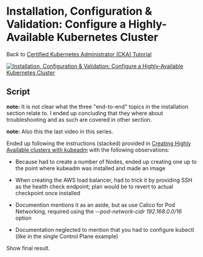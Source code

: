 # Installation, Configuration & Validation: Configure a Highly-Available Kubernetes Cluster

Back to [Certified Kubernetes Administrator (CKA) Tutorial](https://github.com/larkintuckerllc/k8s-cka-tutorial)

[![Installation, Configuration & Validation: Configure a Highly-Available Kubernetes Cluster](http://img.youtube.com/vi/qYGn3tyFejY/0.jpg)](https://youtu.be/qYGn3tyFejY)

## Script

**note:** It is not clear what the three "end-to-end" topics in the installation section relate to.  I ended up concluding that they where about troubleshooting and as such are covered in other section.


**note:** Also this the last video in this series.

Ended up following the instructions (stacked) provided in [Creating Highly Available clusters with kubeadm](https://kubernetes.io/docs/setup/production-environment/tools/kubeadm/high-availability/) with the following observations:

* Because had to create a number of Nodes, ended up creating one up to the point where kubeadm was installed and made an image

* When creating the AWS load balancer, had to trick it by providing SSH as the health check endpoint; plan would be to revert to actual checkpoint once installed

* Documention mentions it as an aside, but as use Calico for Pod Networking, required using the *--pod-network-cidr 192.168.0.0/16* option

* Documentation neglected to mention that you had to configure kubectl (like in the single Control Plane example)

Show final result.
